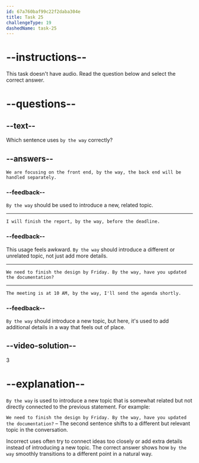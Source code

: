 ```yaml
---
id: 67a760baf99c22f2daba304e
title: Task 25
challengeType: 19
dashedName: task-25
---
```


# --instructions--

This task doesn't have audio. Read the question below and select the correct answer.

# --questions--

## --text--

Which sentence uses `by the way` correctly?

## --answers--

`We are focusing on the front end, by the way, the back end will be handled separately.`

### --feedback--

`By the way` should be used to introduce a new, related topic.

---

`I will finish the report, by the way, before the deadline.`

### --feedback--

This usage feels awkward. `By the way` should introduce a different or unrelated topic, not just add more details.

---

`We need to finish the design by Friday. By the way, have you updated the documentation?`

---

`The meeting is at 10 AM, by the way, I'll send the agenda shortly.`

### --feedback--

`By the way` should introduce a new topic, but here, it's used to add additional details in a way that feels out of place.

## --video-solution--

3

# --explanation--  

`By the way` is used to introduce a new topic that is somewhat related but not directly connected to the previous statement. For example: 

`We need to finish the design by Friday. By the way, have you updated the documentation?` – The second sentence shifts to a different but relevant topic in the conversation.  

Incorrect uses often try to connect ideas too closely or add extra details instead of introducing a new topic. The correct answer shows how `by the way` smoothly transitions to a different point in a natural way.  
